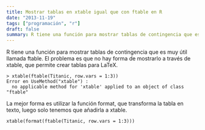 ```yaml
---
title: Mostrar tablas en xtable igual que con ftable en R
date: "2013-11-19"
tags: ["programación", "r"]
draft: false
summary: R tiene una función para mostrar tablas de contingencia que es muy útil llamada ftable
---
```

R tiene una función para mostrar tablas de contingencia que es muy útil llamada ftable. El problema es que no hay forma de mostrarlo a través de xtable, que permite crear tablas para LaTeX.

    > xtable(ftable(Titanic, row.vars = 1:3))
    Error en UseMethod("xtable") : 
      no applicable method for 'xtable' applied to an object of class "ftable"

La mejor forma es utilizar la función format, que transforma la tabla en texto, luego solo tenemos que añadirla a xtable.

    xtable(format(ftable(Titanic, row.vars = 1:3)))
